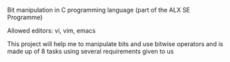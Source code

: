 Bit manipulation in C programming language (part of the ALX SE Programme)

Allowed editors: vi, vim, emacs

This project will help me to manipulate bits and use bitwise operators and is made up of 8 tasks using several requirements given to us



